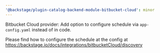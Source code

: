 ```yaml
---
'@backstage/plugin-catalog-backend-module-bitbucket-cloud': minor
---
```


Bitbucket Cloud provider: Add option to configure schedule via `app-config.yaml` instead of in code.

Please find how to configure the schedule at the config at
https://backstage.io/docs/integrations/bitbucketCloud/discovery

